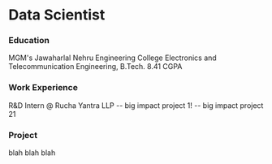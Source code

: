 # Data Scientist

### Education
MGM's Jawaharlal Nehru Engineering College
Electronics and Telecommunication Engineering, B.Tech.
8.41 CGPA

### Work Experience
R&D Intern @ Rucha Yantra LLP
-- big impact project 1!
-- big impact project 21

### Project
blah blah blah
